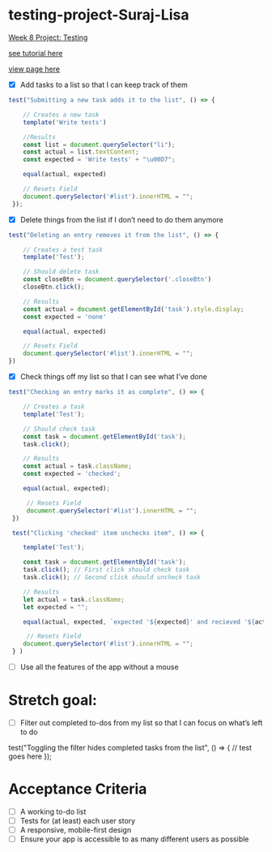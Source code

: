 # testing-project-Suraj-Lisa
[Week 8 Project: Testing](https://learn.foundersandcoders.com/course/syllabus/pre-apprenticeship/testing/project/)

[see tutorial here](https://www.w3schools.com/howto/howto_js_todolist.asp)

[view page here](https://fac25.github.io/testing-project-Suraj-Lisa/)

- [x] Add tasks to a list so that I can keep track of them
     
```js
test("Submitting a new task adds it to the list", () => {

    // Creates a new task
    template('Write tests')

    //Results
    const list = document.querySelector("li");
    const actual = list.textContent;
    const expected = 'Write tests' + "\u00D7";

    equal(actual, expected)

    // Resets Field
    document.querySelector('#list').innerHTML = "";
 });
```

- [x] Delete things from the list if I don’t need to do them anymore

```js
test("Deleting an entry removes it from the list", () => {

    // Creates a test task
    template('Test');

    // Should delete task
    const closeBtn = document.querySelector('.closeBtn')
    closeBtn.click();

    // Results
    const actual = document.getElementById('task').style.display;
    const expected = 'none'

    equal(actual, expected)

    // Resets Field
    document.querySelector('#list').innerHTML = "";
})
```

- [x] Check things off my list so that I can see what I’ve done

```js
test("Checking an entry marks it as complete", () => {

    // Creates a task
    template('Test');

    // Should check task
    const task = document.getElementById('task');
    task.click();

    // Results
    const actual = task.className;
    const expected = 'checked';

    equal(actual, expected);

     // Resets Field
     document.querySelector('#list').innerHTML = "";
 })

 test("Clicking 'checked' item unchecks item", () => {

    template('Test');

    const task = document.getElementById('task');
    task.click(); // First click should check task
    task.click(); // Second click should uncheck task

    // Results
    let actual = task.className;
    let expected = "";

    equal(actual, expected, `expected '${expected}' and recieved '${actual}'`)

     // Resets Field
    document.querySelector('#list').innerHTML = "";
 } )
```

- [ ] Use all the features of the app without a mouse

# Stretch goal:

- [ ] Filter out completed to-dos from my list so that I can focus on what’s left to do

test("Toggling the filter hides completed tasks from the list", () => {
  // test goes here
});

# Acceptance Criteria 

- [ ] A working to-do list
- [ ] Tests for (at least) each user story
- [ ] A responsive, mobile-first design
- [ ] Ensure your app is accessible to as many different users as possible